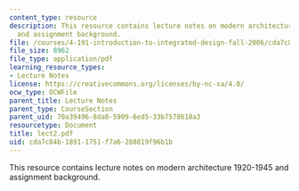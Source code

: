 ```yaml
---
content_type: resource
description: This resource contains lecture notes on modern architecture 1920-1945
  and assignment background.
file: /courses/4-191-introduction-to-integrated-design-fall-2006/cda7c84b18911751f7a6288819f96b1b_lect2.pdf
file_size: 8962
file_type: application/pdf
learning_resource_types:
- Lecture Notes
license: https://creativecommons.org/licenses/by-nc-sa/4.0/
ocw_type: OCWFile
parent_title: Lecture Notes
parent_type: CourseSection
parent_uid: 70a39496-8da0-5909-6ed5-33b7578618a3
resourcetype: Document
title: lect2.pdf
uid: cda7c84b-1891-1751-f7a6-288819f96b1b
---
```

This resource contains lecture notes on modern architecture 1920-1945 and assignment background.
